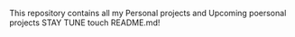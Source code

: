 This repository contains all my Personal projects and Upcoming poersonal projects STAY TUNE touch README.md!
